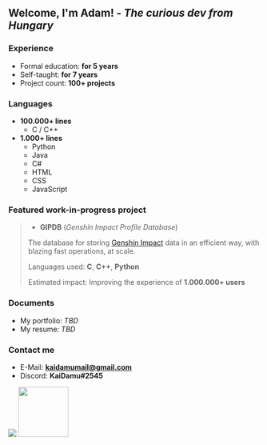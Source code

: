 ## Welcome, I'm Adam! - *The curious dev from Hungary*

### Experience
- Formal education: **for 5 years**
- Self-taught: **for 7 years**
- Project count: **100+ projects**

### Languages
- **100.000+ lines**
  - C / C++
- **1.000+ lines**
  - Python
  - Java
  - C#
  - HTML
  - CSS
  - JavaScript

### Featured work-in-progress project
> - **GIPDB** (*Genshin Impact Profile Database*)
>
> The database for storing [Genshin Impact](https://genshin.hoyoverse.com/en) data in an efficient way, with blazing fast operations, at scale.
>
> Languages used: **C**, **C++**, **Python**
>
> Estimated impact: Improving the experience of **1.000.000+ users**

### Documents
- My portfolio: *TBD*
- My resume: *TBD*

### Contact me
- E-Mail: **kaidamumail@gmail.com**
- Discord: **KaiDamu#2545**

<img src="https://komarev.com/ghpvc/?username=kaidamu&label=Profile%20views&color=0e75b6&style=flat">

<img src="https://media.tenor.com/_G85yMqj3zQAAAAi/rolling-cat-cat-rolling.gif" width="100">
